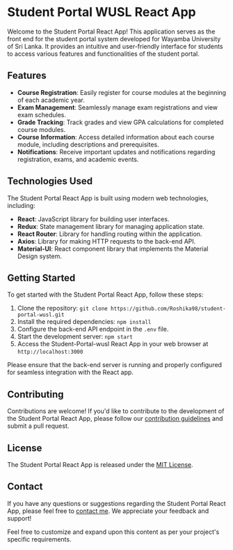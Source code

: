 
# Student Portal WUSL React App

Welcome to the Student Portal React App! This application serves as the front end for the student portal system developed for Wayamba University of Sri Lanka. It provides an intuitive and user-friendly interface for students to access various features and functionalities of the student portal.

## Features

- **Course Registration**: Easily register for course modules at the beginning of each academic year.
- **Exam Management**: Seamlessly manage exam registrations and view exam schedules.
- **Grade Tracking**: Track grades and view GPA calculations for completed course modules.
- **Course Information**: Access detailed information about each course module, including descriptions and prerequisites.
- **Notifications**: Receive important updates and notifications regarding registration, exams, and academic events.

## Technologies Used

The Student Portal React App is built using modern web technologies, including:

- **React**: JavaScript library for building user interfaces.
- **Redux**: State management library for managing application state.
- **React Router**: Library for handling routing within the application.
- **Axios**: Library for making HTTP requests to the back-end API.
- **Material-UI**: React component library that implements the Material Design system.

## Getting Started

To get started with the Student Portal React App, follow these steps:

1. Clone the repository: `git clone https://github.com/Roshika98/student-portal-wusl.git`
2. Install the required dependencies: `npm install`
3. Configure the back-end API endpoint in the `.env` file.
4. Start the development server: `npm start`
5. Access the Student-Portal-wusl React App in your web browser at `http://localhost:3000`

Please ensure that the back-end server is running and properly configured for seamless integration with the React app.

## Contributing

Contributions are welcome! If you'd like to contribute to the development of the Student Portal React App, please follow our [contribution guidelines](CONTRIBUTING.md) and submit a pull request.

## License

The Student Portal React App is released under the [MIT License](LICENSE).

## Contact

If you have any questions or suggestions regarding the Student Portal React App, please feel free to [contact me](mailto:pereraroshika98@gmail.com). We appreciate your feedback and support!

Feel free to customize and expand upon this content as per your project's specific requirements.

